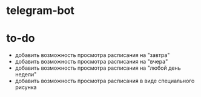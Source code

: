 # telegram-bot

#  to-do
- добавить возможность просмотра расписания на "завтра"
- добавить возможность просмотра расписания на "вчера"
- добавить возможность просмотра расписания на "любой день недели"
- добавить возможность просмотра расписания в виде специального рисунка
